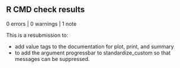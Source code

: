 ## R CMD check results

0 errors | 0 warnings | 1 note

This is a resubmission to:

* add value tags to the documentation for plot, print, and summary 
* to add the argument progressbar to standardize_custom so that messages can be suppressed.
